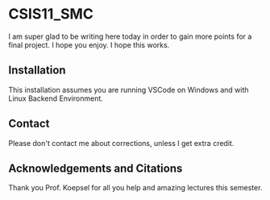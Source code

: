 # CSIS11_SMC

I am super glad to be writing here today in order to gain more points for a final project. I hope you enjoy. I hope this works.

## Installation

This installation assumes you are running VSCode on Windows and with Linux Backend Environment.

## Contact

Please don't contact me about corrections, unless I get extra credit. 

## Acknowledgements and Citations

Thank you Prof. Koepsel for all you help and amazing lectures this semester. 